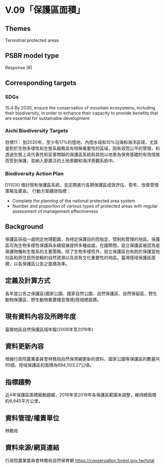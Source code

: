 # V.09「保護區面積」

<script type="text/javascript" src="http://cdn.mathjax.org/mathjax/latest/MathJax.js?config=TeX-AMS-MML_HTMLorMML"></script>

## Themes
Terrestrial protected areas
## PSBR model type
Response (R)
## Corresponding targets
### SDGs
15.4 By 2030, ensure the conservation of mountain ecosystems, including their biodiversity, in order to enhance their capacity to provide benefits that are essential for sustainable development
### Aichi Biodiversity Targets
目標11： 到2020年，至少有17%的陸地、內陸水域和10%沿海和海洋區域，尤其是對於生物多樣性和生態系服務具有特殊重要性的區域，因有效而公平的管理，和透過生態上具代表性和妥善關聯的保護區系統和其他以地景為保育基礎的有效措施而受到保護，並納入更廣泛的土地景觀和海洋景觀系統中。
### Biodiversity Action Plan
D11030 檢討現有保護區系統，並定期進行各類保護區成效評估、管考、改善管理策略及廣宣。 行動方案績效指標：
* Complete the planning of the national protected area system
* Number and proportion of various types of protected areas with regular assessment of management effectiveness
## Background
保護區係指一處明定地理範圍，為特定保護目的而指定、管制和管理的地區。保護區可為生物多樣性保護與永續發展提供多種益處。在國際間，設立保護區被認為是保護物種和生態系的主要策略。除了生物多樣性外，設立保護區也有助於保護當地社區和原住民所依賴的自然資源以及具有文化重要性的地區。臺灣陸域保護區面積，以各保護區公告之面積為準。
## 定義及計算方式
各年度公告之保護區(國家公園、國家自然公園、自然保護區、自然保留區、野生動物保護區、野生動物重要棲息環境)陸域總面積。
## 現有資料內容及所跨年度
臺閩地區自然保護區域年報(2006年至2019年)
## 資料更新內容
根據行政院農業委員會林務局自然保育網更新的資料，國家公園等保護區的數量共95個，陸域保護區的面積為694,503.27公頃。
## 指標趨勢
近4年保護區面積變動趨緩，2016年至2019年各保護區範圍未調整，維持總面積約6,945平方公里。
## 資料管理/權責單位
林務局
## 資料來源/網頁連結
行政院農業委員會林務局自然保育網 https://conservation.forest.gov.tw/total
